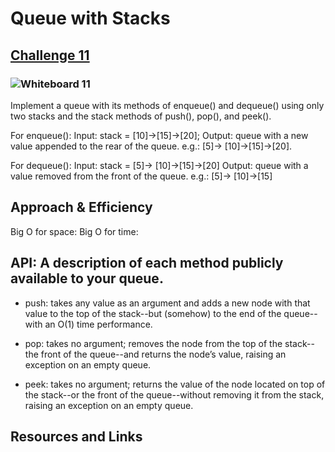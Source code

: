 # Queue with Stacks

## [Challenge 11](queue-with-stacks.js)
### ![Whiteboard 11](../../../assets/code-challenge11.png)

Implement a queue with its methods of enqueue() and dequeue() using only two stacks and the stack methods of push(), pop(), and peek().

For enqueue():
Input: stack =  [10]->[15]->[20];
Output: queue with a new value appended to the rear of the queue.
e.g.: [5]-> [10]->[15]->[20].

For dequeue():
Input: stack = [5]-> [10]->[15]->[20]
Output: queue with a value removed from the front of the queue.
e.g.: [5]-> [10]->[15]

## Approach & Efficiency

Big O for space:
Big O for time:

## API: A description of each method publicly available to your queue.

- push: takes any value as an argument and adds a new node with that value to the top of the stack--but (somehow) to the end of the queue--with an O(1) time performance.

- pop: takes no argument; removes the node from the top of the stack--the front of the queue--and returns the node’s value, raising an exception on an empty queue.

- peek: takes no argument; returns the value of the node located on top of the stack--or the front of the queue--without removing it from the stack, raising an exception on an empty queue.

## Resources and Links
